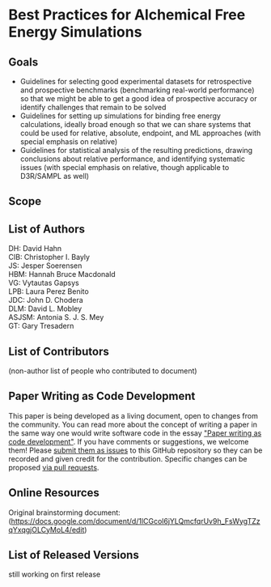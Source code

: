 # Best Practices for Alchemical Free Energy Simulations

## Goals

- Guidelines for selecting good experimental datasets for retrospective and prospective benchmarks (benchmarking real-world performance) so that we might be able to get a good idea of prospective accuracy or identify challenges that remain to be solved
- Guidelines for setting up simulations for binding free energy calculations, ideally broad enough so that we can share systems that could be used for relative, absolute, endpoint, and ML approaches (with special emphasis on relative)
- Guidelines for statistical analysis of the resulting predictions, drawing conclusions about relative performance, and identifying systematic issues (with special emphasis on relative, though applicable to D3R/SAMPL as well)


## Scope




## List of Authors

DH: David Hahn    
CIB: Christopher I. Bayly   
JS: Jesper Soerensen   
HBM: Hannah Bruce Macdonald   
VG: Vytautas Gapsys   
LPB: Laura Perez Benito   
JDC: John D. Chodera   
DLM: David L. Mobley   
ASJSM: Antonia S. J. S. Mey   
GT: Gary Tresadern   




## List of Contributors
(non-author list of people who contributed to document)

## Paper Writing as Code Development
<!-- This discussion is so that people know how to contribute to your document. -->
This paper is being developed as a living document, open to changes from the community.
You can read more about the concept of writing a paper in the same way one would write software code in the essay ["Paper writing as code development"](https://livecomsjournal.github.io/paper_code.html).
If you have comments or suggestions, we welcome them! Please [submit them as issues](https://guides.github.com/features/issues/) to this GitHub repository so they can be recorded and given credit for the contribution.
Specific changes can be proposed [via pull requests](https://help.github.com/articles/about-pull-requests/).


## Online Resources
Original brainstorming document: (https://docs.google.com/document/d/1lCGcol6jYLQmcfqrUv9h_FsWygTZzqYxqgjOLCyMoL4/edit)

## List of Released Versions
still working on first release
